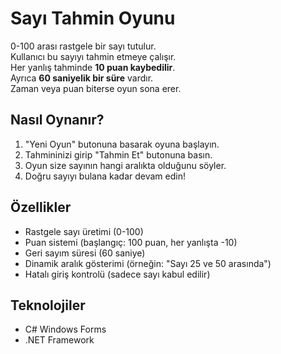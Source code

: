 # Sayı Tahmin Oyunu
0-100 arası rastgele bir sayı tutulur.  
Kullanıcı bu sayıyı tahmin etmeye çalışır.  
Her yanlış tahminde **10 puan kaybedilir**.  
Ayrıca **60 saniyelik bir süre** vardır.  
Zaman veya puan biterse oyun sona erer.

## Nasıl Oynanır?
1. "Yeni Oyun" butonuna basarak oyuna başlayın.
2. Tahmininizi girip "Tahmin Et" butonuna basın.
3. Oyun size sayının hangi aralıkta olduğunu söyler.
4. Doğru sayıyı bulana kadar devam edin!

##  Özellikler
- Rastgele sayı üretimi (0-100)
- Puan sistemi (başlangıç: 100 puan, her yanlışta -10)
- Geri sayım süresi (60 saniye)
- Dinamik aralık gösterimi (örneğin: "Sayı 25 ve 50 arasında")
- Hatalı giriş kontrolü (sadece sayı kabul edilir)

## Teknolojiler
- C# Windows Forms
- .NET Framework
